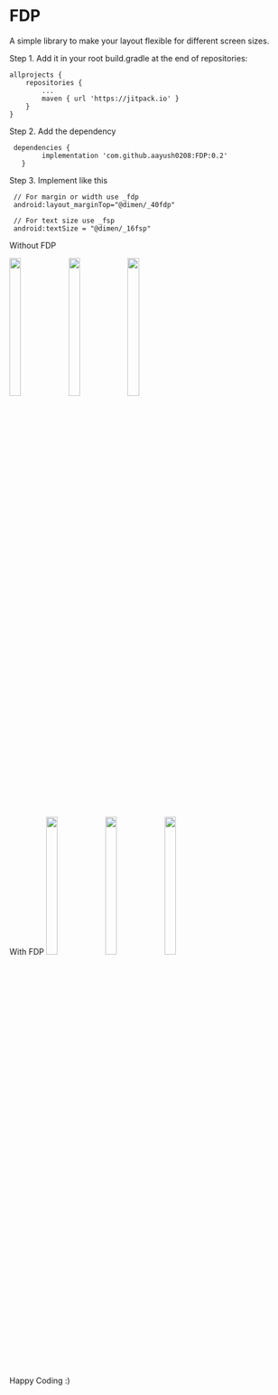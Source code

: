 # FDP

A simple library to make your layout flexible for different screen sizes.

Step 1. Add it in your root build.gradle at the end of repositories:

	allprojects {
		repositories {
			...
			maven { url 'https://jitpack.io' }
		}
	}
  
  
Step 2. Add the dependency

     dependencies {
	        implementation 'com.github.aayush0208:FDP:0.2'
	   }


Step 3. Implement like this

     // For margin or width use _fdp
     android:layout_marginTop="@dimen/_40fdp"
     
     // For text size use _fsp
     android:textSize = "@dimen/_16fsp"
     
     
     
     
Without FDP

<img src="https://user-images.githubusercontent.com/21282839/110767682-87277e00-827c-11eb-8c3f-ce0f06e901ca.png" width="20%" height="25%">
<img src="https://user-images.githubusercontent.com/21282839/110767702-8b539b80-827c-11eb-9e27-37c25eab1216.png" width="20%" height="25%">
<img src="https://user-images.githubusercontent.com/21282839/110767716-8db5f580-827c-11eb-9e7f-210d6afb1ca8.png" width="20%" height="25%">


With FDP 
<img src="https://user-images.githubusercontent.com/21282839/110767771-9dcdd500-827c-11eb-8b2c-cf741267e317.png" width="20%" height="25%">
<img src="https://user-images.githubusercontent.com/21282839/110767780-a0302f00-827c-11eb-869d-3e78b6feafeb.png" width="20%" height="25%">
<img src="https://user-images.githubusercontent.com/21282839/110767791-a1615c00-827c-11eb-98c7-423185551b4b.png" width="20%" height="25%">

     
Happy Coding :)

